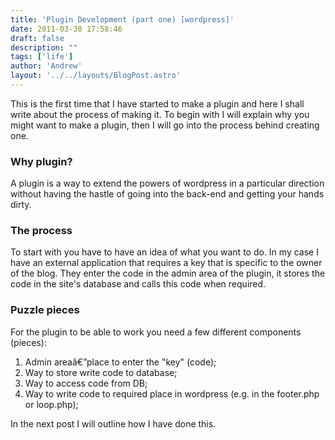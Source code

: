 ```yaml
---
title: 'Plugin Development (part one) [wordpress]'
date: 2011-03-30 17:58:46
draft: false
description: ""
tags: ['life']
author: 'Andrew'
layout: '../../layouts/BlogPost.astro'
---
```


This is the first time that I have started to make a plugin and here I shall write about the process of making it. To begin with I will explain why you might want to make a plugin, then I will go into the process behind creating one.

### Why plugin?

A plugin is a way to extend the powers of wordpress in a particular direction without having the hastle of going into the back-end and getting your hands dirty.

### The process

To start with you have to have an idea of what you want to do. In my case I have an external application that requires a key that is specific to the owner of the blog. They enter the code in the admin area of the plugin, it stores the code in the site's database and calls this code when required.

### Puzzle pieces

For the plugin to be able to work you need a few different components (pieces):

1.  Admin areaâ€”place to enter the "key" (code);
2.  Way to store write code to database;
3.  Way to access code from DB;
4.  Way to write code to required place in wordpress (e.g. in the footer.php or loop.php);

In the next post I will outline how I have done this.
